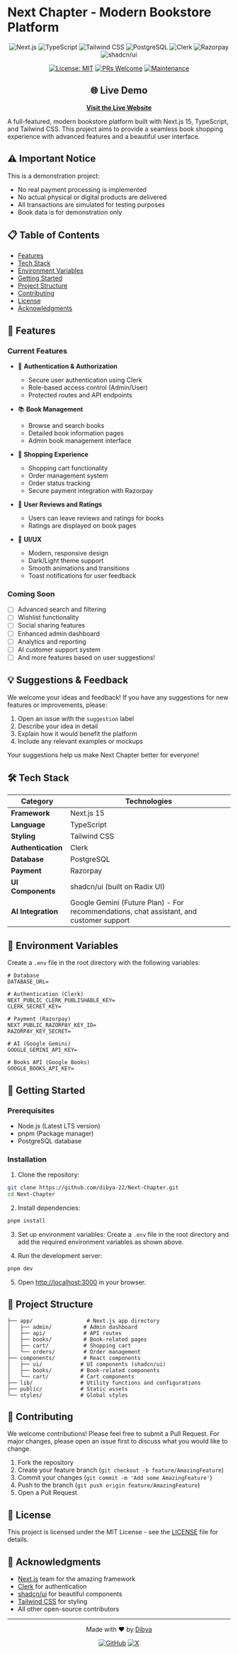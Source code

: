 # Next Chapter - Modern Bookstore Platform

<div align="center">

![Next.js](https://img.shields.io/badge/Next.js-000000?style=for-the-badge&logo=next.js&logoColor=white)
![TypeScript](https://img.shields.io/badge/TypeScript-007ACC?style=for-the-badge&logo=typescript&logoColor=white)
![Tailwind CSS](https://img.shields.io/badge/Tailwind_CSS-38B2AC?style=for-the-badge&logo=tailwind-css&logoColor=white)
![PostgreSQL](https://img.shields.io/badge/PostgreSQL-316192?style=for-the-badge&logo=postgresql&logoColor=white)
![Clerk](https://img.shields.io/badge/Clerk-000000?style=for-the-badge&logo=clerk&logoColor=white)
![Razorpay](https://img.shields.io/badge/Razorpay-02042B?style=for-the-badge&logo=razorpay&logoColor=white)
![shadcn/ui](https://img.shields.io/badge/shadcn/ui-000000?style=for-the-badge&logo=shadcnui&logoColor=white)

[![License: MIT](https://img.shields.io/badge/License-MIT-yellow.svg?style=for-the-badge)](LICENSE)
[![PRs Welcome](https://img.shields.io/badge/PRs-welcome-brightgreen.svg?style=for-the-badge)](http://makeapullrequest.com)
[![Maintenance](https://img.shields.io/badge/Maintained%3F-yes-green.svg?style=for-the-badge)](https://github.com/dibya-22/Next-Chapter/graphs/commit-activity)

</div>

<div align="center">

## 🌐 Live Demo

**[Visit the Live Website](https://next-chapter-brown.vercel.app/)**

</div>

A full-featured, modern bookstore platform built with Next.js 15, TypeScript, and Tailwind CSS. This project aims to provide a seamless book shopping experience with advanced features and a beautiful user interface.

## ⚠️ Important Notice

This is a demonstration project:
- No real payment processing is implemented
- No actual physical or digital products are delivered
- All transactions are simulated for testing purposes
- Book data is for demonstration only

## 📋 Table of Contents

- [Features](#-features)
- [Tech Stack](#-tech-stack)
- [Environment Variables](#-environment-variables)
- [Getting Started](#-getting-started)
- [Project Structure](#-project-structure)
- [Contributing](#-contributing)
- [License](#-license)
- [Acknowledgments](#-acknowledgments)

## 🚀 Features

### Current Features
- 🔐 **Authentication & Authorization**
  - Secure user authentication using Clerk
  - Role-based access control (Admin/User)
  - Protected routes and API endpoints

- 📚 **Book Management**
  - Browse and search books
  - Detailed book information pages
  - Admin book management interface

- 🛒 **Shopping Experience**
  - Shopping cart functionality
  - Order management system
  - Order status tracking
  - Secure payment integration with Razorpay

- 📝 **User Reviews and Ratings**
  - Users can leave reviews and ratings for books
  - Ratings are displayed on book pages

- 🎨 **UI/UX**
  - Modern, responsive design
  - Dark/Light theme support
  - Smooth animations and transitions
  - Toast notifications for user feedback

### Coming Soon
- [ ] Advanced search and filtering
- [ ] Wishlist functionality
- [ ] Social sharing features
- [ ] Enhanced admin dashboard
- [ ] Analytics and reporting
- [ ] AI customer support system
- [ ] And more features based on user suggestions!

## 💡 Suggestions & Feedback

We welcome your ideas and feedback! If you have any suggestions for new features or improvements, please:

1. Open an issue with the `suggestion` label
2. Describe your idea in detail
3. Explain how it would benefit the platform
4. Include any relevant examples or mockups

Your suggestions help us make Next Chapter better for everyone!

## 🛠️ Tech Stack

<div align="center">

| Category | Technologies |
|----------|-------------|
| **Framework** | Next.js 15 |
| **Language** | TypeScript |
| **Styling** | Tailwind CSS |
| **Authentication** | Clerk |
| **Database** | PostgreSQL |
| **Payment** | Razorpay |
| **UI Components** | shadcn/ui (built on Radix UI) |
| **AI Integration** | Google Gemini (Future Plan) - For recommendations, chat assistant, and customer support |

</div>

## 🔑 Environment Variables

Create a `.env` file in the root directory with the following variables:

```env
# Database
DATABASE_URL=

# Authentication (Clerk)
NEXT_PUBLIC_CLERK_PUBLISHABLE_KEY=
CLERK_SECRET_KEY=

# Payment (Razorpay)
NEXT_PUBLIC_RAZORPAY_KEY_ID=
RAZORPAY_KEY_SECRET=

# AI (Google Gemini)
GOOGLE_GEMINI_API_KEY=

# Books API (Google Books)
GOOGLE_BOOKS_API_KEY=
```

## 🚀 Getting Started

### Prerequisites
- Node.js (Latest LTS version)
- pnpm (Package manager)
- PostgreSQL database

### Installation

1. Clone the repository:
```bash
git clone https://github.com/dibya-22/Next-Chapter.git
cd Next-Chapter
```

2. Install dependencies:
```bash
pnpm install
```

3. Set up environment variables:
Create a `.env` file in the root directory and add the required environment variables as shown above.

4. Run the development server:
```bash
pnpm dev
```

5. Open [http://localhost:3000](http://localhost:3000) in your browser.

## 📁 Project Structure

```
├── app/                 # Next.js app directory
│   ├── admin/          # Admin dashboard
│   ├── api/            # API routes
│   ├── books/          # Book-related pages
│   ├── cart/           # Shopping cart
│   └── orders/         # Order management
├── components/         # React components
│   ├── ui/            # UI components (shadcn/ui)
│   ├── books/         # Book-related components
│   └── cart/          # Cart components
├── lib/               # Utility functions and configurations
├── public/            # Static assets
└── styles/            # Global styles
```

## 🤝 Contributing

We welcome contributions! Please feel free to submit a Pull Request. For major changes, please open an issue first to discuss what you would like to change.

1. Fork the repository
2. Create your feature branch (`git checkout -b feature/AmazingFeature`)
3. Commit your changes (`git commit -m 'Add some AmazingFeature'`)
4. Push to the branch (`git push origin feature/AmazingFeature`)
5. Open a Pull Request

## 📝 License

This project is licensed under the MIT License - see the [LICENSE](LICENSE) file for details.

## 🙏 Acknowledgments

- [Next.js](https://nextjs.org/) team for the amazing framework
- [Clerk](https://clerk.com/) for authentication
- [shadcn/ui](https://ui.shadcn.com/) for beautiful components
- [Tailwind CSS](https://tailwindcss.com/) for styling
- All other open-source contributors

---

<div align="center">

Made with ❤️ by [Dibya](https://github.com/dibya-22)

[![GitHub](https://img.shields.io/badge/GitHub-100000?style=for-the-badge&logo=github&logoColor=white)](https://github.com/dibya-22)
[![X](https://img.shields.io/badge/X-000000?style=for-the-badge&logo=x&logoColor=white)](https://x.com/dibya22_)

</div>
